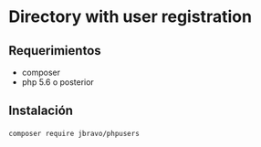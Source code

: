# Directory with user registration


## Requerimientos

- composer
- php 5.6 o posterior

## Instalación

​`composer require jbravo/phpusers `